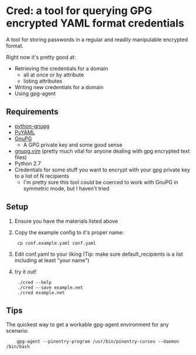 Cred: a tool for querying GPG encrypted YAML format credentials
===============================================================

A tool for storing passwords in a regular and readily manipulable encrypted format.

Right now it's pretty good at:
- Retrieving the credentials for a domain
    - all at once or by attribute
    - listing attributes
- Writing new credentials for a domain
- Using gpg-agent

Requirements
------------
- [python-gnupg][1]
- [PyYAML][2]
- [GnuPG][3]
  - A GPG private key and some good sense
- [gnupg.vim][4] (pretty much vital for anyone dealing with gpg encrypted text files)
- Python 2.7
- Credentials for some stuff you want to encrypt with your gpg private key to a list of N recipients
  - I'm pretty sure this tool could be coerced to work with GnuPG in symmetric mode, but I haven't tried

Setup
-----
1. Ensure you have the materials listed above 
1. Copy the example config to it's proper name:
        
        cp conf.example.yaml conf.yaml 
2. Edit conf.yaml to your liking (Tip: make sure default\_recipients is a list including at least "your name")
4. try it out!
        
        ./cred --help
        ./cred --save example.net
        ./cred example.net

Tips
----
The quickest way to get a workable gpg-agent environment for any scenario:
        
        gpg-agent --pinentry-program /usr/bin/pinentry-curses --daemon /bin/bash

[1]: http://pypi.python.org/pypi/python-gnupg   "python-gnupg"
[2]: http://pypi.python.org/pypi/PyYAML         "PyYAML"
[3]: http://www.gnupg.org/                      "GnuPG"
[4]: http://www.vim.org/scripts/script.php?script_id=3645   "gnupg.vim"
